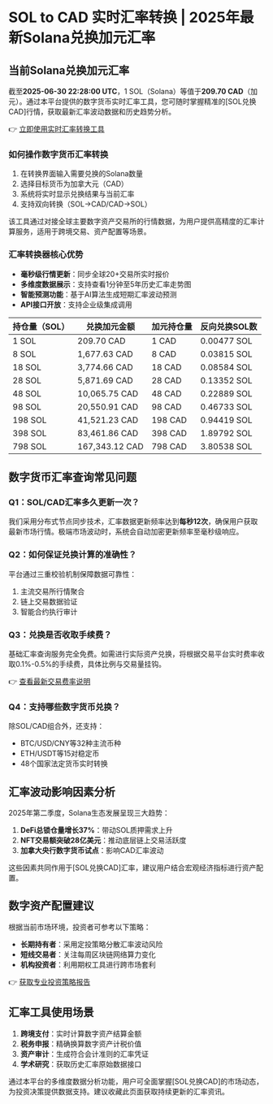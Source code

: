 # SOL to CAD 实时汇率转换 | 2025年最新Solana兑换加元汇率

## 当前Solana兑换加元汇率
截至**2025-06-30 22:28:00 UTC**，1 SOL（Solana）等值于**209.70 CAD**（加元）。通过本平台提供的数字货币实时汇率工具，您可随时掌握精准的[SOL兑换CAD]行情，获取最新汇率波动数据和历史趋势分析。

👉 [立即使用实时汇率转换工具](https://bit.ly/okx_welcome)

### 如何操作数字货币汇率转换
1. 在转换界面输入需要兑换的Solana数量
2. 选择目标货币为加拿大元（CAD）
3. 系统将实时显示兑换结果与当前汇率
4. 支持双向转换（SOL→CAD/CAD→SOL）

该工具通过对接全球主要数字资产交易所的行情数据，为用户提供高精度的汇率计算服务，适用于跨境交易、资产配置等场景。

### 汇率转换器核心优势
- **毫秒级行情更新**：同步全球20+交易所实时报价
- **多维度数据展示**：支持查看1分钟至5年历史汇率走势图
- **智能预测功能**：基于AI算法生成短期汇率波动预测
- **API接口开放**：支持企业级集成调用

| 持仓量（SOL） | 兑换加元金额 | 加元持仓量 | 反向兑换SOL数 |
|---------------|--------------|------------|----------------|
| 1 SOL         | 209.70 CAD   | 1 CAD      | 0.00477 SOL    |
| 8 SOL         | 1,677.63 CAD | 8 CAD      | 0.03815 SOL    |
| 18 SOL        | 3,774.66 CAD | 18 CAD     | 0.08584 SOL    |
| 28 SOL        | 5,871.69 CAD | 28 CAD     | 0.13352 SOL    |
| 48 SOL        | 10,065.75 CAD| 48 CAD     | 0.22889 SOL    |
| 98 SOL        | 20,550.91 CAD| 98 CAD     | 0.46733 SOL    |
| 198 SOL       | 41,521.23 CAD| 198 CAD    | 0.94419 SOL    |
| 398 SOL       | 83,461.86 CAD| 398 CAD    | 1.89792 SOL    |
| 798 SOL       | 167,343.12 CAD|798 CAD   | 3.80538 SOL    |

## 数字货币汇率查询常见问题

### Q1：SOL/CAD汇率多久更新一次？
我们采用分布式节点同步技术，汇率数据更新频率达到**每秒12次**，确保用户获取最新市场行情。极端市场波动时，系统会自动加密更新频率至毫秒级响应。

### Q2：如何保证兑换计算的准确性？
平台通过三重校验机制保障数据可靠性：
1. 主流交易所行情聚合
2. 链上交易数据验证
3. 智能合约执行审计

### Q3：兑换是否收取手续费？
基础汇率查询服务完全免费。如需进行实际资产兑换，将根据交易平台实时费率收取0.1%-0.5%的手续费，具体比例与交易量挂钩。

👉 [查看最新交易费率说明](https://bit.ly/okx_welcome)

### Q4：支持哪些数字货币兑换？
除SOL/CAD组合外，还支持：
- BTC/USD/CNY等32种主流币种
- ETH/USDT等15对稳定币
- 48个国家法定货币实时转换

## 汇率波动影响因素分析
2025年第二季度，Solana生态发展呈现三大趋势：
1. **DeFi总锁仓量增长37%**：带动SOL质押需求上升
2. **NFT交易额突破28亿美元**：推动底层链上交易活跃度
3. **加拿大央行数字货币试点**：影响CAD汇率波动

这些因素共同作用于[SOL兑换CAD]汇率，建议用户结合宏观经济指标进行资产配置。

## 数字资产配置建议
根据当前市场环境，投资者可参考以下策略：
- **长期持有者**：采用定投策略分散汇率波动风险
- **短线交易者**：关注每周区块链网络算力变化
- **机构投资者**：利用期权工具进行跨市场套利

👉 [获取专业投资策略报告](https://bit.ly/okx_welcome)

## 汇率工具使用场景
1. **跨境支付**：实时计算数字资产结算金额
2. **税务申报**：精确换算数字资产计税价值
3. **资产审计**：生成符合会计准则的汇率凭证
4. **学术研究**：获取历史汇率原始数据接口

通过本平台的多维度数据分析功能，用户可全面掌握[SOL兑换CAD]的市场动态，为投资决策提供数据支持。建议收藏此页面获取持续更新的汇率资讯。